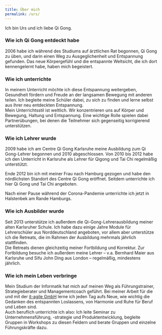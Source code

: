 ```yaml
---
title: Über mich
permalink: /urs/
---
```

Ich bin Urs und ich liebe Qi Gong.

### Wie ich Qi Gong entdeckt habe
2006 habe ich während des Studiums auf ärztlichen Rat begonnen, Qi Gong zu üben, und darin einen Weg zu Ausgeglichenheit und Entspannung gefunden. Das neue Körpergefühl und die entspannte Weltsicht, die ich dort kennengelernt habe, haben mich begeistert.

### Wie ich unterrichte
In meinem Unterricht möchte ich diese Entspannung weitergeben, Gesundheit fördern und Freude an der langsamen Bewegung mit anderen teilen. Ich begleite meine Schüler dabei, zu sich zu finden und lerne selbst aus ihrer neu entdeckten Entspannung.  
Mein Unterrichtsstil ist weltlich. Wir konzentrieren uns auf Körper und Bewegung, Haltung und Entspannung. Eine wichtige Rolle spielen dabei Partnerübungen, bei denen die Teilnehmer sich gegenseitig korrigierend unterstützen.

### Wie ich Lehrer wurde
2009 habe ich am Centre Qi Gong Karlsruhe meine Ausbildung zum Qi Gong-Lehrer begonnen und 2010 abgeschlossen.
Von 2010 bis 2012 habe ich den Unterricht in Karlsruhe als Lehrer für Qigong und Tai Chi regelmäßig unterstützt.

Ende 2012 bin ich mit meiner Frau nach Hamburg gezogen und habe den nördlichsten Standort des Centre Qi Gong eröffnet. Seitdem unterrichte ich hier Qi Gong und Tai Chi angeboten.

Nach einer Pause während der Corona-Pandemie unterrichte ich jetzt in Halstenbek am Rande Hamburgs.

### Wie ich Ausbilder wurde
Seit 2013 unterstütze ich außerdem die Qi-Gong-Lehrerausbildung meiner alten Karlsruher Schule. Ich habe dazu einige Jahre Module für Lehrerschüler aus Norddeutschland angeboten, vor allem aber unterstütze ich die Retreats, die im Rahmen der Ausbildung mehrmals jährlich stattfinden.  
Die Retreats dienen gleichzeitig meiner Fortbildung und Korrektur. Zur Fortbildung besuche ich außerdem meine Lehrer – v.a. Bernhard Maier aus Karlsruhe und Sifu John Ding aus London – regelmäßig, mindestens jährlich.

### Wie ich mein Leben verbringe
Mein Studium der Informatik hat mich auf meinen Weg als Führungstrainer, Strategieberater und Managementcoach geführt. Bei meiner Arbeit für die und mit der [it-agile GmbH](https://it-agile.de) lerne ich jeden Tag aufs Neue, wie wichtig die Gedanken des entspannten Loslassens, von Harmonie und Ruhe für Beruf und Leben sind.  
Auch beruflich unterrichte ich also: Ich leite Seminar zu Unternehmensführung, -strategie und Produktentwicklung, begleite Gruppen in Workshops zu diesen Feldern und berate Gruppen und einzelne Führungskräfte dazu.